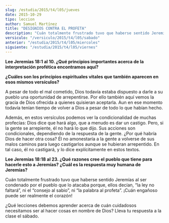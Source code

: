 ```yaml
---
slug: /estudia/2015/t4/l05/jueves
date: 2015-10-29
tipo: leccion
author: Samuel Martínez
title: "DESIGNIOS CONTRA EL PROFETA"
description: "Cuán totalmente frustrado tuvo que haberse sentido Jeremías al ser condenado por el pueblo que lo atacaba porque, ellos decían, “la ley no faltará”, ni el “consejo al sabio”, ni “la palabra al profeta”. ¡Cuán engañoso puede ser realmente el corazón!"
versiculo: "/versiculo/2015/t4/l05/sabado"
anterior: "/estudia/2015/t4/l05/miercoles"
siguiente: "/estudia/2015/t4/l05/viernes"
---
```


**Lee Jeremías 18:1 al 10. ¿Qué principios importantes acerca de la interpretación profética encontramos aquí?**

**¿Cuáles son los principios espirituales vitales que también aparecen en esos mismos versículos?**

A pesar de todo el mal cometido, Dios todavía estaba dispuesto a darle a su pueblo una oportunidad de arrepentirse. Por ello también aquí vemos la gracia de Dios ofrecida a quienes quisieran aceptarla. Aun en ese momento todavía tenían tiempo de volver a Dios a pesar de todo lo que habían hecho.

Además, en estos versículos podemos ver la condicionalidad de muchas profecías: Dios dice que hará algo, que a menudo es dar un castigo. Pero, si la gente se arrepiente, él no hará lo que dijo. Sus acciones son condicionales, dependiendo de la respuesta de la gente. ¿Por qué habría Dios de hacer otra cosa? Él no amonestaría a la gente a volverse de sus malos caminos para luego castigarlos aunque se hubieran arrepentido. En tal caso, él no castigará, y lo dice explícitamente en estos textos.

**Lee Jeremías 18:18 al 23. ¿Qué razones cree el pueblo que tiene para hacerle esto a Jeremías? ¿Cuál es la respuesta muy humana de Jeremías?**

Cuán totalmente frustrado tuvo que haberse sentido Jeremías al ser condenado por el pueblo que lo atacaba porque, ellos decían, “la ley no faltará”, ni el “consejo al sabio”, ni “la palabra al profeta”. ¡Cuán engañoso puede ser realmente el corazón!

¿Qué lecciones debemos aprender acerca de cuán cuidadosos necesitamos ser al hacer cosas en nombre de Dios? Lleva tu respuesta a la clase el sábado.
